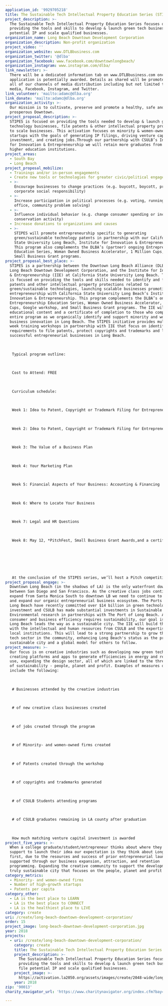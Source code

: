 ```yaml
---
application_id: '9929705218'
title: The Sustainable Tech Intellectual Property Education Series (STIPES)
project_description: >-
  The Sustainable Tech Intellectual Property Education Series focuses on
  providing the tools and skills to develop & launch green tech businesses, file
  potential IP and scale qualified businesses.
organization_name: Long Beach Downtown Development Corporation
organization_description: Non-profit organization
project_video: ''
organization_website: www.DTLBbusiness.com
organization_twitter: '@dlba'
organization_facebook: www.facebook.com/downtownlongbeach/
organization_instagram: www.instagram.com/dlba/
link_newsletter: >-
  There will be a dedicated information tab on www.DTLBbusiness.com once
  application is potentially awarded. Details as shared will be promoted through
  all of our channels of media distribution including but not limited to local
  media, Facebook, Instagram, and Twitter.
link_volunteer: 'mailto:adamc@dlba.org'
link_donate: 'mailto:adamc@dlba.org'
organization_activity: >-
  Our mission is to cultivate, preserve and promote a healthy, safe and
  prosperous Downtown.
project_proposal_description: >-
  STIPES is focused on providing the tools needed to develop & launch green
  technology businesses, file patents & other intellectual property protections
  to scale businesses. This activation focuses on minority & women-owned firms,
  startups with the goals of generating IP filings, driving venture capital
  investment, and creating jobs.Through our partnership with CSULB’s Institute
  for Innovation & Entrepreneurship we will retain more graduates from our local
  higher education institutions.
project_areas:
  - South Bay
  - Long Beach
project_proposal_mobilize:
  - Trainings and/or in-person engagements
  - Create new tools or technologies for greater civic/political engagement
  - >-
    Encourage businesses to change practices (e.g. buycott, boycott, promote
    corporate social responsibility)
  - >-
    Increase participation in political processes (e.g. voting, running for
    office, community problem solving)
  - >-
    Influence individual behavior (e.g. change consumer spending or increase
    conservation activity)
  - Increase donations to organizations and causes
  - >-
    STIPES will promote entrepreneurship specific to generating
    green/sustainable technology patents in partnership with our California
    State University Long Beach, Institute for Innovation & Entrepreneurship.
    This program also complements the DLBA’s (partner) ongoing Entrepreneurship
    Education Series, Woman Owned Business Accelerator, 1 Million Cups, and
    Small Business Grant programs. 
project_proposal_best_place: >-
  STIPES is a partnership between the Downtown Long Beach Alliance (DLBA), the
  Long Beach Downtown Development Corporation, and the Institute for Innovation
  & Entrepreneurship (IIE) at California State University Long Beach. The series
  is focused on providing the tools and skills needed to identify and file
  patents and other intellectual property protections related to
  green/sustainable technologies, launching scalable businesses promoting
  entrepreneurship with California State University Long Beach’s Institute for
  Innovation & Entrepreneurship. This program complements the DLBA’s ongoing
  Entrepreneurship Education Series, Woman Owned Business Accelerator, 1 Million
  Cups, Google workshop, and Small Business Grant programs. The IIE will provide
  educational content and a certificate of completion to those who complete the
  entire program as we organically identify and support minority and women-owned
  business innovation in Long Beach. The STIPES initiative provides multiple
  week training workshops in partnership with IIE that focus on identifying the
  requirements to file patents, protect copyrights and trademarks and launching
  successful entrepreneurial businesses in Long Beach.
   
   
   
   Typical program outline:
   
   
   
   Cost to Attend: FREE 
   
   
   
   Curriculum schedule:
   
   
   
   Week 1: Idea to Patent, Copyright or Trademark Filing for Entrepreneurs Part 1
   
   
   
   Week 2: Idea to Patent, Copyright or Trademark Filing for Entrepreneurs Part 2
   
   
   
   Week 3: The Value of a Business Plan 
   
   
   
   Week 4: Your Marketing Plan 
   
   
   
   Week 5: Financial Aspects of Your Business: Accounting & Financing 
   
   
   
   Week 6: Where to Locate Your Business 
   
   
   
   Week 7: Legal and HR Questions 
   
   
   
   Week 8: May 12, *PitchFest, Small Business Grant Awards,and a certificate ceremony
   
   
   
   
   
   
   
   At the conclusion of the STIPES series, we’ll host a Pitch competition to promote applications from STIPES attendees competing for Small Business Grants that are targeted to support the leasing of office space, reducing barriers of entry to open a business within the City of Long Beach, with awards supporting Women and Minority Owned businesses. This effort will support the City of Long Beach 10-year Economic Development Blueprint that encourages inclusion and diversity in growing the Long Beach economy.
project_proposal_engage: >-
  Downtown Long Beach (in the shadows of LA) is the only waterfront downtown
  between San Diego and San Francisco. As the creative class jobs continue to
  expand from Santa Monica South to downtown LB we need to continue to support
  and expand our organic entrepreneurial business ecosystem. The Ports of LA and
  Long Beach have recently committed over $14 billion in green technology
  investment and CSULB has made substantial investments in Sustainable Energy &
  Environmental research in partnerships with The Port of Long Beach. As
  consumer and business efficiency requires sustainability, our goal is that
  Long Beach leads the way as a sustainable city. The IIE will build the bridge
  with the intellectual and human resources from CSULB and the expertise from
  local institutions. This will lead to a strong partnership to grow the green
  tech sector in the community, enhancing Long Beach's status as the premier
  sustainable city and a global model for others to follow.
project_measure: >-
  Our focus is on creative industries such as developing new green technologies,
  creating platforms and apps to generate efficiencies in energy and resource
  use, expanding the design sector, all of which are linked to the three pillars
  of sustainability - people, planet and profit. Examples of measures of success
  include the following:
   
   
   
   # Businesses attended by the creative industries
   
   
   
   # of new creative class businesses created
   
   
   
   # of jobs created through the program
   
   
   
   # of Minority- and women-owned firms created 
   
   
   
   # of Patents created through the workshop
   
   
   
   # of copyrights and trademarks generated
   
   
   
   # of CSULB Students attending programs
   
   
   
   # of CSULB graduates remaining in LA county after graduation
   
   
   
   How much matching venture capital investment is awarded
project_five_years: >-
  When a college graduate/student/entrepreneur thinks about where they can find
  support to launch their idea our expectation is they think about Long Beach
  first, due to the resources and success of prior entrepreneurial launches
  supported through our business expansion, attraction, and retention
  programming. Expanding the creative community to support the development of a
  truly sustainable city that focuses on the people, planet and profit!
category_metrics:
  - Minority- and women-owned firms
  - Number of high-growth startups
  - Patents per capita
category_other:
  - LA is the best place to LEARN
  - LA is the best place to CONNECT
  - LA is the healthiest place to LIVE
category: create
uri: /create/long-beach-downtown-development-corporation/
order: 15
project_image: long-beach-downtown-development-corporation.jpg
year: 2018
projects:
  - uri: /create/long-beach-downtown-development-corporation/
    category: create
    title: The Sustainable Tech Intellectual Property Education Series (STIPES)
    project_description: >-
      The Sustainable Tech Intellectual Property Education Series focuses on
      providing the tools and skills to develop & launch green tech businesses,
      file potential IP and scale qualified businesses.
    project_image: >-
      https://activation.la2050.org/assets/images/create/2048-wide/long-beach-downtown-development-corporation.jpg
    year: 2018
zip: '90013'
charity_navigator_url: 'https://www.charitynavigator.org/index.cfm?bay=search.profile&ein=275334557'

---
```

